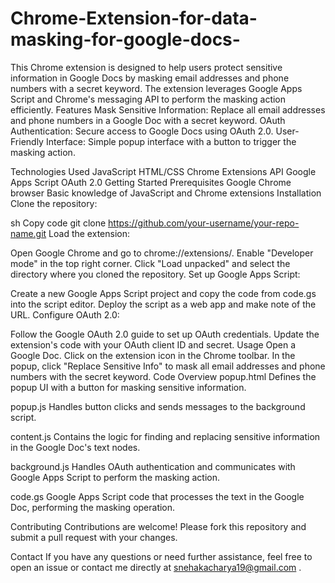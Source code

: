 # Chrome-Extension-for-data-masking-for-google-docs-
This Chrome extension is designed to help users protect sensitive information in Google Docs by masking email addresses and phone numbers with a secret keyword. The extension leverages Google Apps Script and Chrome's messaging API to perform the masking action efficiently.
Features
Mask Sensitive Information: Replace all email addresses and phone numbers in a Google Doc with a secret keyword.
OAuth Authentication: Secure access to Google Docs using OAuth 2.0.
User-Friendly Interface: Simple popup interface with a button to trigger the masking action.

Technologies Used
JavaScript
HTML/CSS
Chrome Extensions API
Google Apps Script
OAuth 2.0
Getting Started
Prerequisites
Google Chrome browser
Basic knowledge of JavaScript and Chrome extensions
Installation
Clone the repository:

sh
Copy code
git clone https://github.com/your-username/your-repo-name.git
Load the extension:

Open Google Chrome and go to chrome://extensions/.
Enable "Developer mode" in the top right corner.
Click "Load unpacked" and select the directory where you cloned the repository.
Set up Google Apps Script:

Create a new Google Apps Script project and copy the code from code.gs into the script editor.
Deploy the script as a web app and make note of the URL.
Configure OAuth 2.0:

Follow the Google OAuth 2.0 guide to set up OAuth credentials.
Update the extension's code with your OAuth client ID and secret.
Usage
Open a Google Doc.
Click on the extension icon in the Chrome toolbar.
In the popup, click "Replace Sensitive Info" to mask all email addresses and phone numbers with the secret keyword.
Code Overview
popup.html
Defines the popup UI with a button for masking sensitive information.

popup.js
Handles button clicks and sends messages to the background script.

content.js
Contains the logic for finding and replacing sensitive information in the Google Doc's text nodes.

background.js
Handles OAuth authentication and communicates with Google Apps Script to perform the masking action.

code.gs
Google Apps Script code that processes the text in the Google Doc, performing the masking operation.

Contributing
Contributions are welcome! Please fork this repository and submit a pull request with your changes.

Contact
If you have any questions or need further assistance, feel free to open an issue or contact me directly at snehakacharya19@gmail.com .
